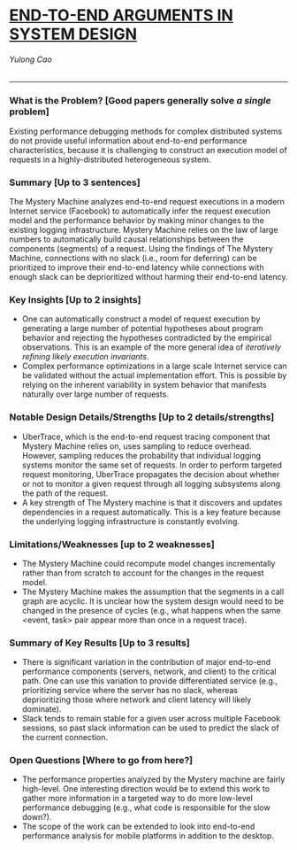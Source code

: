 # [END-TO-END ARGUMENTS IN SYSTEM DESIGN](http://web.eecs.umich.edu/~barisk/teaching/eecs582/end-to-end.pdf)

###### Yulong Cao

---

### What is the Problem? [Good papers generally solve *a single* problem]

Existing performance debugging methods for complex distributed systems do not provide useful information about end-to-end performance characteristics, because it is challenging to construct an execution model of requests in a highly-distributed heterogeneous system. 

### Summary [Up to 3 sentences]

The Mystery Machine analyzes end-to-end request executions in a modern Internet service (Facebook) to automatically infer the request execution model and the performance behavior by making minor changes to the existing logging infrastructure. Mystery Machine relies on the law of large numbers to automatically build causal relationships between the components (segments) of a request. Using the findings of The Mystery Machine, connections with no slack (i.e., room for deferring) can be prioritized to improve their end-to-end latency while connections with enough slack can be deprioritized without harming their end-to-end latency.

### Key Insights [Up to 2 insights]

- One can automatically construct a model of request execution by generating a large number of potential hypotheses about program behavior and rejecting the hypotheses contradicted by the empirical observations. This is an example of the more general idea of *iteratively refining likely execution invariants*.
- Complex performance optimizations in a large scale Internet service can be validated without the actual implementation effort. This is possible by relying on the inherent variability in system behavior that manifests naturally over large number of requests.

### Notable Design Details/Strengths [Up to 2 details/strengths]

- UberTrace, which is the end-to-end request tracing component that Mystery Machine relies on, uses sampling to reduce overhead. However, sampling reduces the probability that individual logging systems monitor the same set of requests. In order to perform targeted request monitoring, UberTrace propagates the decision about whether or not to monitor a given request through all logging subsystems along the path of the request.
- A key strength of The Mystery machine is that it discovers and updates dependencies in a request automatically. This is a key feature because the underlying logging infrastructure is constantly evolving.

### Limitations/Weaknesses [up to 2 weaknesses]

- The Mystery Machine could recompute model changes incrementally rather than from scratch to account for the changes in the request model.
- The Mystery Machine makes the assumption that the segments in a call graph are acyclic. It is unclear how the system design would need to be changed in the presence of cycles (e.g., what happens when the same <event, task> pair appear more than once in a request trace).

### Summary of Key Results [Up to 3 results]

- There is significant variation in the contribution of major end-to-end performance components (servers, network, and client) to the critical path. One can use this variation to provide differentiated service (e.g., prioritizing service where the server has no slack, whereas deprioritizing those where network and client latency will likely dominate).
- Slack tends to remain stable for a given user across multiple Facebook sessions, so past slack information can be used to predict the slack of the current connection.

### Open Questions [Where to go from here?]

- The performance properties analyzed by the Mystery machine are fairly high-level. One interesting direction would be to extend this work to gather more information in a targeted way to do more low-level performance debugging (e.g., what code is responsible for the slow down?).
- The scope of the work can be extended to look into end-to-end performance analysis for mobile platforms in addition to the desktop.
